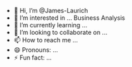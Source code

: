 - 👋 Hi, I’m @James-Laurich
- 👀 I’m interested in ... Business Analysis 
- 🌱 I’m currently learning ...
- 💞️ I’m looking to collaborate on ...
- 📫 How to reach me ...
- 😄 Pronouns: ...
- ⚡ Fun fact: ...

<!---
James-Laurich/James-Laurich is a ✨ special ✨ repository because its `README.md` (this file) appears on your GitHub profile.
You can click the Preview link to take a look at your changes.
--->
